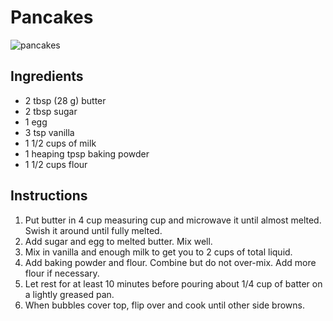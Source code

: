 # Pancakes
![pancakes](/pics/pancakes.webp)

## Ingredients
- 2 tbsp (28 g) butter 
- 2 tbsp sugar
- 1 egg
- 3 tsp vanilla
- 1 1/2 cups of milk
- 1 heaping tpsp baking powder
- 1 1/2 cups flour 

## Instructions
1. Put butter in 4 cup measuring cup and microwave it until almost melted. Swish it around until fully melted.
2. Add sugar and egg to melted butter. Mix well.
3. Mix in vanilla and enough milk to get you to 2 cups of total liquid.
4. Add baking powder and flour. Combine but do not over-mix. Add more flour if necessary.
5. Let rest for at least 10 minutes before pouring about 1/4 cup of batter on a lightly greased pan.
6. When bubbles cover top, flip over and cook until other side browns.
